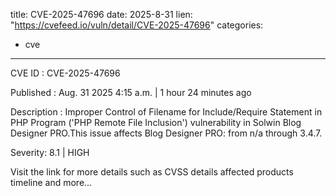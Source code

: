  
title: CVE-2025-47696
date: 2025-8-31
lien: "https://cvefeed.io/vuln/detail/CVE-2025-47696"
categories:
  - cve
---

CVE ID : CVE-2025-47696

Published :  Aug. 31
2025
4:15 a.m. | 1 hour
24 minutes ago

Description : Improper Control of Filename for Include/Require Statement in PHP Program ('PHP Remote File Inclusion') vulnerability in Solwin Blog Designer PRO.This issue affects Blog Designer PRO: from n/a through 3.4.7.

Severity: 8.1 | HIGH

Visit the link for more details
such as CVSS details
affected products
timeline
and more...
